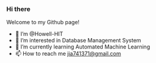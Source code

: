 ### Hi there

Welcome to my Github page!
- 👋 I’m @Howell-HIT
- 👀 I’m interested in Database Management System
- 🌱 I’m currently learning Automated Machine Learning
- 📫 How to reach me jia741371@gmail.com


<!---
Howell-HIT/Howell-HIT is a ✨ special ✨ repository because its `README.md` (this file) appears on your GitHub profile.
You can click the Preview link to take a look at your changes.
--->
